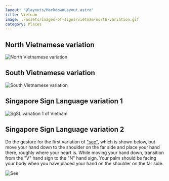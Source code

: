 ```yaml
---
layout: "@layouts/MarkdownLayout.astro"
title: Vietnam
image: ./assets/images-of-signs/vietnam-north-variation.gif
category: Places
---
```


## North Vietnamese variation

![North Vietnamese variation](@signs/vietnam-north-variation.gif)

## South Vietnamese variation

![South Vietnamese variation](@signs/vietnam-south-variation.gif)

## Singapore Sign Language variation 1

![SgSL variation 1 of Vietnam](@signs/vietnam-sgsl-variation-1.gif)

## Singapore Sign Language variation 2

Do the gesture for the first variation of ["see"](./see#variation-1),
which is shown below,
but move your hand down to the shoulder on the far side
and place your hand there,
roughly where your heart is.
While moving your hand down,
transition from the "V" hand sign to the "N" hand sign.
Your palm should be facing your body
when you have placed your hand on the shoulder on the far side.

![See](@signs/see-variation-1.gif)
